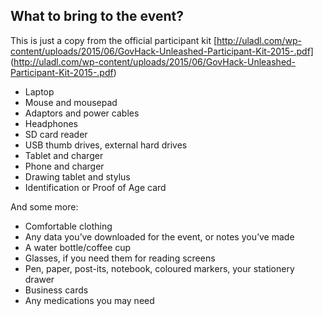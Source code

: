 What to bring to the event?
---------

This is just a copy from the official participant kit [http://uladl.com/wp-content/uploads/2015/06/GovHack-Unleashed-Participant-Kit-2015-.pdf] (http://uladl.com/wp-content/uploads/2015/06/GovHack-Unleashed-Participant-Kit-2015-.pdf)

* Laptop
* Mouse and mousepad
* Adaptors and power cables
* Headphones
* SD card reader
* USB thumb drives, external hard drives
* Tablet and charger
* Phone and charger
* Drawing tablet and stylus
* Identification or Proof of Age card


And some more:

* Comfortable clothing
* Any data you’ve downloaded for the event, or notes you’ve made
* A water bottle/coffee cup
* Glasses, if you need them for reading screens
* Pen, paper, post-its, notebook, coloured markers, your stationery drawer
* Business cards
* Any medications you may need

